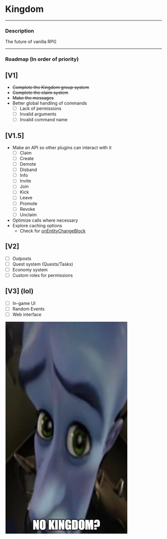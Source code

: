# Kingdom

 ***

### Description

The future of vanilla RPG
 ***

### Roadmap (In order of priority)

## [V1]

- ~~Complete the Kingdom group system~~
- ~~Complete the claim system~~
- ~~Make the messages~~
- Better global handling of commands
    - [ ] Lack of permissions
    - [ ] Invalid arguments
    - [ ] Invalid command name

## [V1.5]

- Make an API so other plugins can interact with it
    - [ ] Claim
    - [ ] Create
    - [ ] Demote
    - [ ] Disband
    - [ ] Info
    - [ ] Invite
    - [ ] Join
    - [ ] Kick
    - [ ] Leave
    - [ ] Promote
    - [ ] Revoke
    - [ ] Unclaim
- Optimize calls where necessary
- Explore caching options
    - Check for [onEntityChangeBlock](https://github.com/Ultracrepidarianism/Kingdom/blob/master/src/main/java/ca/ultracrepidarianism/kingdom/listener/ClaimListener.java#L76-L83)

## [V2]

- [ ] Outposts
- [ ] Quest system (Quests/Tasks)
- [ ] Economy system
- [ ] Custom roles for permissions

## [V3] (lol)

- [ ] In-game UI
- [ ] Random Events
- [ ] Web interface

![UwU](image.png)